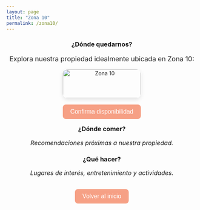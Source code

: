 ```yaml
---
layout: page
title: "Zona 10"
permalink: /zona10/
---
```


<div style="text-align: center;">

### ¿Dónde quedarnos?
<p style="font-size: 1.1rem;">Explora nuestra propiedad idealmente ubicada en Zona 10:</p>

<div style="display: flex; justify-content: center;">
  <div style="max-width: 320px;">
    <img src="/assets/images/zona10.jpg" alt="Zona 10" style="width: 100%; border-radius: 12px; box-shadow: 0 4px 12px rgba(0,0,0,0.1);">
    <br><br>
    <a href="https://www.airbnb.mx/rooms/1249461738512117875?guests=1&adults=1&s=67&unique_share_id=85f7acfa-eb6f-4211-a707-3e60ac16d535" target="_blank">
      <button style="background-color: #f6a085; color: white; border: none; padding: 10px 20px; border-radius: 8px; font-size: 1rem; cursor: pointer;">Confirma disponibilidad</button>
    </a>
  </div>
</div>

<br><br>

### ¿Dónde comer?
<p style="font-style: italic; font-size: 1rem;">Recomendaciones próximas a nuestra propiedad.</p>

### ¿Qué hacer?
<p style="font-style: italic; font-size: 1rem;">Lugares de interés, entretenimiento y actividades.</p>

<br>
<a href="/" style="text-decoration: none;">
  <button style="background-color: #f6a085; color: white; border: none; padding: 10px 20px; border-radius: 8px; font-size: 1rem; cursor: pointer;">Volver al inicio</button>
</a>

</div>
